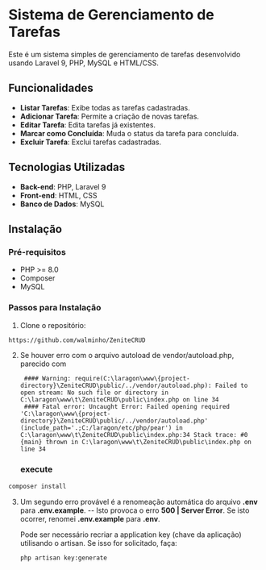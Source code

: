 # Sistema de Gerenciamento de Tarefas

Este é um sistema simples de gerenciamento de tarefas desenvolvido usando Laravel 9, PHP, MySQL e HTML/CSS.

## Funcionalidades

- **Listar Tarefas**: Exibe todas as tarefas cadastradas.
- **Adicionar Tarefa**: Permite a criação de novas tarefas.
- **Editar Tarefa**: Edita tarefas já existentes.
- **Marcar como Concluída**: Muda o status da tarefa para concluída.
- **Excluir Tarefa**: Exclui tarefas cadastradas.

## Tecnologias Utilizadas

- **Back-end**: PHP, Laravel 9
- **Front-end**: HTML, CSS
- **Banco de Dados**: MySQL

## Instalação

### Pré-requisitos

- PHP >= 8.0
- Composer
- MySQL




### Passos para Instalação

1. Clone o repositório:

```bash
https://github.com/walminho/ZeniteCRUD
```
2. Se houver erro com o arquivo autoload de vendor/autoload.php, parecido com

        #### Warning: require(C:\laragon\www\{project-directory}\ZeniteCRUD\public/../vendor/autoload.php): Failed to open stream: No such file or directory in C:\laragon\www\t\ZeniteCRUD\public\index.php on line 34
        #### Fatal error: Uncaught Error: Failed opening required 'C:\laragon\www\{project-directory}\ZeniteCRUD\public/../vendor/autoload.php' (include_path='.;C:/laragon/etc/php/pear') in  C:\laragon\www\t\ZeniteCRUD\public\index.php:34 Stack trace: #0 {main} thrown in C:\laragon\www\t\ZeniteCRUD\public\index.php on line 34

    ### execute

```bash
composer install
```

3. Um segundo erro provável é a renomeação automática do arquivo **.env** para **.env.example**. -- Isto provoca o erro **500 | Server Error**. Se isto ocorrer, renomei **.env.example** para **.env**.

    Pode ser necessário recriar a application key (chave da aplicação) utilisando o artisan. Se isso for solicitado, faça:

    ```php artisan key:generate```

